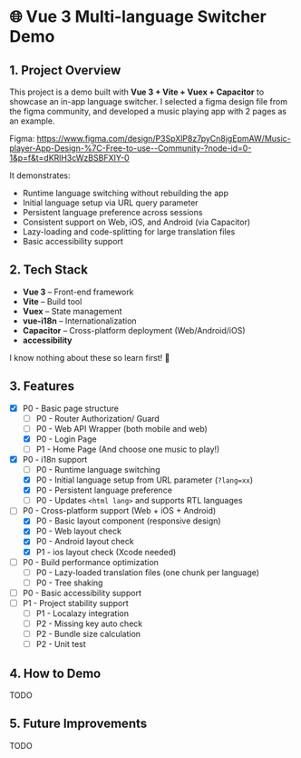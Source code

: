# 🌐 Vue 3 Multi-language Switcher Demo

## 1. Project Overview
This project is a demo built with **Vue 3 + Vite + Vuex + Capacitor** to showcase an in-app language switcher.  I selected a figma design file from the figma community, and developed a music playing app with 2 pages as an example.

Figma: https://www.figma.com/design/P3SpXlP8z7pyCn8jgEpmAW/Music-player-App-Design-%7C-Free-to-use--Community-?node-id=0-1&p=f&t=dKRlH3cWzBSBFXIY-0

It demonstrates:
- Runtime language switching without rebuilding the app
- Initial language setup via URL query parameter
- Persistent language preference across sessions
- Consistent support on Web, iOS, and Android (via Capacitor)
- Lazy-loading and code-splitting for large translation files
- Basic accessibility support 

## 2. Tech Stack
- **Vue 3** – Front-end framework  
- **Vite** – Build tool  
- **Vuex** – State management  
- **vue-i18n** – Internationalization  
- **Capacitor** – Cross-platform deployment (Web/Android/iOS)  
- **accessibility**

I know nothing about these so learn first! 🧐

## 3. Features
- [x] P0 - Basic page structure
    - [ ] P0 - Router Authorization/ Guard
    - [ ] P0 - Web API Wrapper (both mobile and web)
    - [x] P0 - Login Page
    - [ ] P1 - Home Page (And choose one music to play!)
- [x] P0 - i18n support
    - [ ] P0 - Runtime language switching 
    - [x] P0 - Initial language setup from URL parameter (`?lang=xx`)  
    - [x] P0 - Persistent language preference  
    - [ ] P0 - Updates `<html lang>` and supports RTL languages 
- [ ] P0 - Cross-platform support (Web + iOS + Android)  
    - [x] P0 - Basic layout component (responsive design)
    - [x] P0 - Web layout check
    - [x] P0 - Android layout check
    - [x] P1 - ios layout check (Xcode needed)
- [ ] P0 - Build performance optimization 
    - [ ] P0 - Lazy-loaded translation files (one chunk per language)   
    - [ ] P0 - Tree shaking
- [ ] P0 - Basic accessibility support  
- [ ] P1 - Project stability support
    - [ ] P1 - Localazy integration 
    - [ ] P2 - Missing key auto check  
    - [ ] P2 - Bundle size calculation
    - [ ] P2 - Unit test

## 4. How to Demo

TODO


## 5. Future Improvements
TODO
